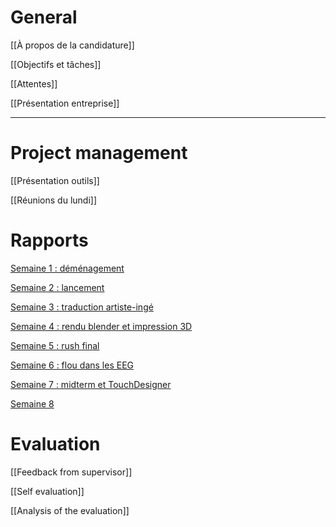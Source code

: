 # General
[[À propos de la candidature]]

[[Objectifs et tâches]]

[[Attentes]]

[[Présentation entreprise]]
___
# Project management
[[Présentation outils]]

[[Réunions du lundi]]

# Rapports
[Semaine 1 : déménagement](Semaine%201.md)

[Semaine 2 : lancement](Semaine%202.md)

[Semaine 3 : traduction artiste-ingé](Semaine%203.md)

[Semaine 4 : rendu blender et impression 3D](Semaine%204.md)

[Semaine 5 : rush final](Semaine%205.md)

[Semaine 6 : flou dans les EEG](Semaine%206.md)

[Semaine 7 : midterm et TouchDesigner](Semaine%207.md)

[Semaine 8](Semaine%208.md)

# Evaluation 
[[Feedback from supervisor]]

[[Self evaluation]]

[[Analysis of the evaluation]]
